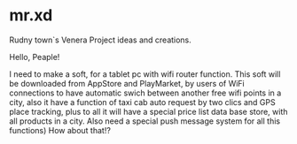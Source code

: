# mr.xd
Rudny town`s Venera Project ideas and creations.

Hello, Peaple!

I need to make a soft, for a tablet pc with wifi router function. This soft will be downloaded from AppStore and PlayMarket, by users of WiFi connections to have automatic swich between another free wifi points in a city, also it have a function of taxi cab auto request by two clics and GPS place tracking, plus to all it will have a special price list data base store, with all products in a city. Also need a special push message system for all this functions) How about that!? 
